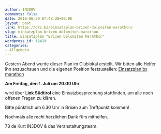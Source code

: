 ```yaml
---
author: IN3DOV
comments: false
date: 2016-06-30 07:48:28+00:00
layout: post
link: https://drc.bz/einsatzplan-brixen-dolomiten-marathon/
slug: einsatzplan-brixen-dolomiten-marathon
title: Einsatzplan "Brixen Dolomiten Marathon"
wordpress_id: 12419
categories:
- Allgemein
---
```


Gestern Abend wurde dieser Plan im Clublokal erstellt. Wir bitten alle Helfer ihn anzuschauen und die eigenen Position festzustellen: [Einsatzplan bx marathon](https://drc.bz/wp-content/uploads/2016/06/Einsatzplan-bx-marathon.pdf)


**Am Freitag, den 1. Juli um 20.00 Uhr**


wird über **Link Südtirol** eine Einsatzbesprechung stattfinden, um alle noch offenen Fragen zu klären.

Bitte pünktlich um 6.30 Uhr in Brixen zum Treffpunkt kommen!

Nochmals alle recht herzlichen Dank fürs mithelfen.

73 de Kurt IN3DOV & das Veranstaltungsteam.

